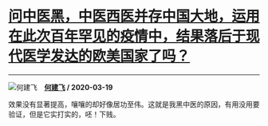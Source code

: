 # [问中医黑，中医西医并存中国大地，运用在此次百年罕见的疫情中，结果落后于现代医学发达的欧美国家了吗？](https://www.zhihu.com/answer/1090861632)

------------------------------------------------------------------------------------------------

![何建飞](https://pic1.zhimg.com/da8e974dc.jpg?source=1940ef5c "何建飞")&emsp;**[何建飞](https://www.zhihu.com/people/he-jian-fei-42) / 2020-03-19**

效果没有显著提高，嚷嚷的却好像居功至伟。这就是我黑中医的原因，有用没用要验证，但是它实打实的，呸！下贱。

